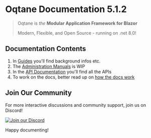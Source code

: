 # Oqtane Documentation 5.1.2

> Oqtane is _the_ **Modular Application Framework for Blazor**
>
> Modern, Flexible, and Open Source - running on .net 8.0!

## Documentation Contents

1. In [Guides](./pages/guides/index.md) you'll find background infos etc.
1. The [Administration Manuals](./pages/manuals/admin/index.md) is WIP
1. In the [API Documentation](./api/index.md) you'll find all the APIs
1. To work on the docs, better read up on [how the docs work](./pages/guides/docs/index.md)

## Join Our Community

For more interactive discussions and community support, join us on Discord!

[![Join our Discord](https://img.shields.io/badge/Join%20Discord-7289DA?style=for-the-badge&logo=discord&logoColor=white)](https://discord.gg/BnPny88avK)

Happy documenting!
